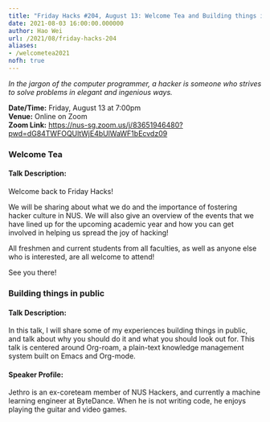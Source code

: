 ```yaml
---
title: "Friday Hacks #204, August 13: Welcome Tea and Building things in public"
date: 2021-08-03 16:00:00.000000
author: Hao Wei
url: /2021/08/friday-hacks-204
aliases:
- /welcometea2021
nofh: true
---
```


<em>In the jargon of the computer programmer, a hacker is someone who strives to solve problems in elegant and ingenious ways.</em>

**Date/Time:** Friday, August 13 at 7:00pm<br />
**Venue:** Online on Zoom<br />
**Zoom Link:** https://nus-sg.zoom.us/j/83651946480?pwd=dG84TWFOQUltWjE4bUlWaWF1bEcvdz09

### Welcome Tea

#### Talk Description:

Welcome back to Friday Hacks!

We will be sharing about what we do and the importance of fostering hacker culture in NUS. We will also give an overview of the events that we have lined up for the upcoming academic year and how you can get involved in helping us spread the joy of hacking!

All freshmen and current students from all faculties, as well as anyone else who is interested, are all welcome to attend!

See you there!

### Building things in public

#### Talk Description:

In this talk, I will share some of my experiences building things in public, and talk about why you should do it and what you should look out for. This talk is centered around Org-roam, a plain-text knowledge management system built on Emacs and Org-mode.

#### Speaker Profile:

Jethro is an ex-coreteam member of NUS Hackers, and currently a machine learning engineer at ByteDance. When he is not writing code, he enjoys playing the guitar and video games.